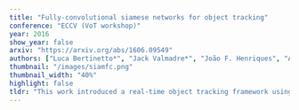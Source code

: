 ```yaml
---
title: "Fully-convolutional siamese networks for object tracking"
conference: "ECCV (VoT workshop)"
year: 2016
show_year: false
arxiv: "https://arxiv.org/abs/1606.09549"
authors: ["Luca Bertinetto*", "Jack Valmadre*", "João F. Henriques", "Andrea Vedaldi", "Philip H.S. Torr"]
thumbnail: "/images/siamfc.png"
thumbnail_width: "40%"
highlight: false
tldr: "This work introduced a real-time object tracking framework using fully-convolutional Siamese (aka contrastive) networks trained offline on large-scale video data. By learning a generic similarity function between exemplar templates and search regions, the method eliminated traditional online model adaptation while achieving very competitive results at high framerates (~80 fps). Its key innovation – dense cross-correlation via bilinear layers for efficient sliding-window evaluation – became foundational for subsequent real-time trackers. The demonstration that deep similarity learning could generalize across video domains without test-time fine-tuning influenced the tracking community's shift toward offline-trained architectures, establishing an important baseline for balancing accuracy and speed in visual tracking systems."
---
```

